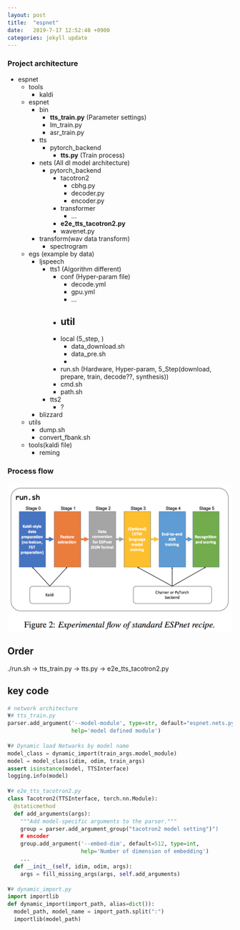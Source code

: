 ```yaml
---
layout: post
title:  "espnet"
date:   2019-7-17 12:52:48 +0900
categories: jekyll update
---
```

### Project architecture
- espnet
  - tools
    - kaldi
  - espnet
    - bin
      - **tts_train.py** (Parameter settings)
      - lm_train.py
      - asr_train.py
    - tts
      - pytorch_backend
        - **tts.py**     (Train process)
    - nets (All dl model architecture)
      - pytorch_backend
        - tacotron2
          - cbhg.py
          - decoder.py
          - encoder.py
        - transformer
          - ...
        - **e2e_tts_tacotron2.py**
        - wavenet.py
    - transform(wav data transform)
        - spectrogram
  - egs (example by data)
    - ljspeech
      - tts1 (Algorithm different)
        - conf (Hyper-param file)
          - decode.yml
          - gpu.yml
          - ...
        - util
          - 
        - local (5_step, )
          - data_download.sh
          - data_pre.sh
          - 
        - run.sh (Hardware, Hyper-param, 5_Step(download, prepare, train, decode??, synthesis))
        - cmd.sh
        - path.sh
      - tts2
        - ?
    - blizzard
  - utils
    - dump.sh
    - convert_fbank.sh
  - tools(kaldi file)
    - reming

### Process flow
![architect](architect.png)

## Order
./run.sh -> tts_train.py -> tts.py -> e2e_tts_tacotron2.py

## key code

```python
# network architecture
¥# tts_train.py
parser.add_argument('--model-module', type=str, default="espnet.nets.pytorch_backend.e2e_tts_tacotron2:Tacotron2",
                    help='model defined module')

¥# Dynamic load Netwarks by model name
model_class = dynamic_import(train_args.model_module)
model = model_class(idim, odim, train_args)
assert isinstance(model, TTSInterface)
logging.info(model)

¥# e2e_tts_tacotron2.py
class Tacotron2(TTSInterface, torch.nn.Module):
  @staticmethod
  def add_arguments(args):
    """Add model-specific arguments to the parser."""
    group = parser.add_argument_group("tacotron2 model setting")")
    # encoder
    group.add_argument('--embed-dim', default=512, type=int,
                       help='Number of dimension of embedding')
    ...
  def __init__(self, idim, odim, args):
    args = fill_missing_args(args, self.add_arguments)

¥# dynamic_import.py
import importlib
def dynamic_import(import_path, alias=dict()):
  model_path, model_name = import_path.split(":")
  importlib(model_path)

```
